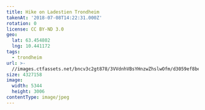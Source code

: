 ```yaml
---
title: Hike on Ladestien Trondheim
takenAt: '2018-07-08T14:22:31.000Z'
rotation: 0
license: CC BY-ND 3.0
geo:
  lat: 63.454802
  lng: 10.441172
tags:
  - trondheim
url: >-
  //images.ctfassets.net/bncv3c2gt878/3VVdnhVBsYHnzwZhslwOfm/d3059ef8bef0c748133b824f778ec285/hike-on-ladestien-trondheim_43235615202_o
size: 4327158
image:
  width: 5344
  height: 3006
contentType: image/jpeg
---
```


